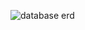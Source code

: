 ![database erd](https://github.com/f4rxs/Quiz-project/assets/118629992/3f67b226-aaf6-4fc7-90fa-6163fae23648)
